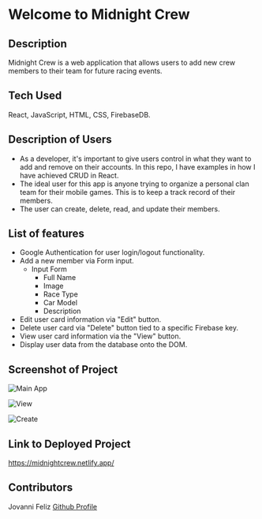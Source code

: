# Welcome to Midnight Crew

## Description 

Midnight Crew is a web application that allows users to add new crew members to their team for future racing events.

## Tech Used
React, JavaScript, HTML, CSS, FirebaseDB.

## Description of Users
+ As a developer, it's important to give users control in what they want to add and remove on their accounts. In this repo, I have examples in how I have achieved CRUD in React.
+ The ideal user for this app is anyone trying to organize a personal clan team for their mobile games. This is to keep a track record of their members.
+ The user can create, delete, read, and update their members.

## List of features
+ Google Authentication for user login/logout functionality.
+ Add a new member via Form input.
   * Input Form
      * Full Name
      * Image
      * Race Type
      * Car Model
      * Description
+ Edit user card information via "Edit" button.
+ Delete user card via "Delete" button tied to a specific Firebase key.
+ View user card information via the "View" button. 
+ Display user data from the database onto the DOM.

## Screenshot of Project
![Main App][AppOverview]

![View][ViewCard]

![Create][CreateMember]

[AppOverview]: https://i.pinimg.com/564x/76/55/c3/7655c3231421331e97c56ae8a5b92417.jpg
[ViewCard]: https://i.pinimg.com/564x/6b/b2/09/6bb209f98d7ecaac4b99de0d4d9e8bdf.jpg
[CreateMember]: https://i.pinimg.com/564x/b3/27/8c/b3278c9d59c3f4e11bc2153b288cbb6d.jpg

## Link to Deployed Project

https://midnightcrew.netlify.app/

## Contributors

Jovanni Feliz [Github Profile](https://github.com/JFelz)
